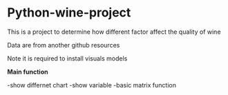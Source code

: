 # Python-wine-project

This is a project to determine how different factor affect the quality of wine

Data are from another github resources 

Note it is required to install visuals models 

**Main function**

-show differnet chart 
-show variable 
-basic matrix function 

